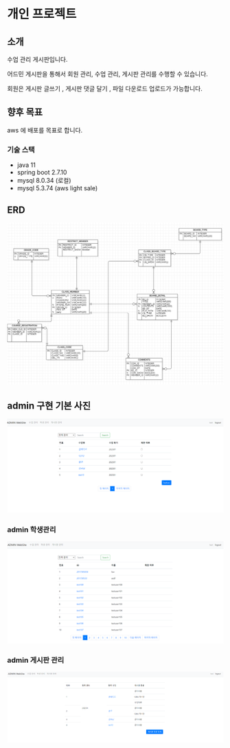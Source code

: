 # 개인 프로젝트

## 소개

수업 관리 게시판입니다.

어드민 게시판을 통해서 회원 관리, 수업 관리, 게시판 관리를 수행할 수 있습니다.

회원은 게시판 글쓰기 , 게시판 댓글 달기 , 파일 다운로드 업로드가 가능합니다.

## 향후 목표
aws 에 배포를 목표로 합니다.



### 기술 스택

- java 11
- spring boot 2.7.10
- mysql 8.0.34 (로컬)
- mysql 5.3.74 (aws light sale)



## ERD
![ERD ](ERD.PNG)


## admin 구현 기본 사진
![Alt text](image/image3.png)

### admin 학생관리
![Alt text](image/image-1.png)

### admin 게시판 관리

![admin](image/image.png)

